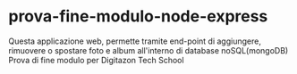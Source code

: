 # prova-fine-modulo-node-express
Questa applicazione web, permette tramite end-point di aggiungere, rimuovere o spostare foto e album all'interno di database noSQL(mongoDB)
Prova di fine modulo per Digitazon Tech School
